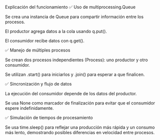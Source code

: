 Explicación del funcionamiento
✅ Uso de multiprocessing.Queue

Se crea una instancia de Queue para compartir información entre los procesos.

El productor agrega datos a la cola usando q.put().

El consumidor recibe datos con q.get().

✅ Manejo de múltiples procesos

Se crean dos procesos independientes (Process): uno productor y otro consumidor.

Se utilizan .start() para iniciarlos y .join() para esperar a que finalicen.

✅ Sincronización y flujo de datos

La ejecución del consumidor depende de los datos del productor.

Se usa None como marcador de finalización para evitar que el consumidor espere indefinidamente.

✅ Simulación de tiempos de procesamiento

Se usa time.sleep() para reflejar una producción más rápida y un consumo más lento, demostrando posibles diferencias en velocidad entre procesos.